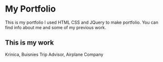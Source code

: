 # My Portfolio
This is my portfolio
I used HTML CSS and JQuery to make portfolio.
You can find info about me and some of my previous work.

## This is my work
Krinica,
Buisnies Trip Advisor,
Airplane Company
